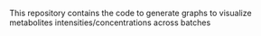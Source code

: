 This repository contains the code to generate graphs to visualize metabolites intensities/concentrations across batches
